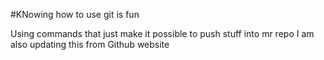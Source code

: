 #KNowing how to use git is fun

Using commands that just make it possible to push stuff into mr repo
I am also updating this from Github website
